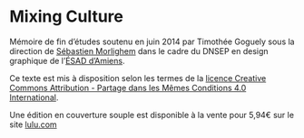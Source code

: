 # Mixing Culture

Mémoire de fin d’études soutenu en juin 2014 par Timothée Goguely sous la direction de [Sébastien Morlighem](https://fr.wikipedia.org/wiki/S%C3%A9bastien_Morlighem) dans le cadre du DNSEP en design graphique de l’[ÉSAD d’Amiens](http://www.esad-amiens.fr/).

Ce texte est mis à disposition selon les termes de la <a rel="license" href="http://creativecommons.org/licenses/by-sa/4.0/">licence Creative Commons Attribution -  Partage dans les Mêmes Conditions 4.0 International</a>.

Une édition en couverture souple est disponible à la vente pour 5,94€ sur le site [lulu.com](http://www.lulu.com/shop/timoth%C3%A9e-goguely/mixing-culture/paperback/product-21687318.html)
